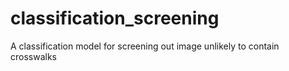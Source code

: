 # classification_screening
A classification model for screening out image unlikely to contain crosswalks
